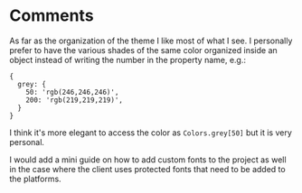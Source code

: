 # Comments
As far as the organization of the theme I like most of what I see. I personally prefer to have the various shades of the same color organized inside an object instead of writing the number in the property name, e.g.:
```JS
{
  grey: {
    50: 'rgb(246,246,246)',
    200: 'rgb(219,219,219)',
  }
}
```
I think it's more elegant to access the color as `Colors.grey[50]` but it is very personal.

I would add a mini guide on how to add custom fonts to the project as well in the case where the client uses protected fonts that need to be added to the platforms.